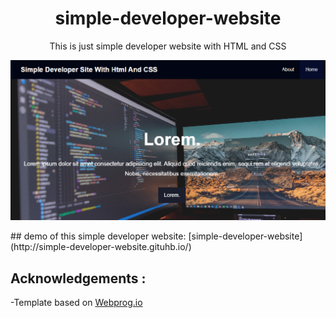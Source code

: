 <h1 align="center">simple-developer-website</h1>

<p align="center">This is just simple developer website with HTML and CSS</p>
<p align="center"><img src="image/demo.png"></p>
## demo of this simple developer website:
[simple-developer-website](http://simple-developer-website.gituhb.io/)

## Acknowledgements :
-Template based on [Webprog.io](https://Webprog.io)
